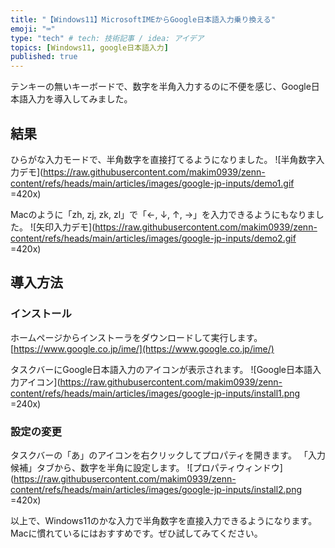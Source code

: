 ```yaml
---
title: "【Windows11】MicrosoftIMEからGoogle日本語入力乗り換える"
emoji: "⌨️"
type: "tech" # tech: 技術記事 / idea: アイデア
topics: [Windows11, google日本語入力]
published: true
---
```


テンキーの無いキーボードで、数字を半角入力するのに不便を感じ、Google日本語入力を導入してみました。

## 結果

ひらがな入力モードで、半角数字を直接打てるようになりました。
![半角数字入力デモ](https://raw.githubusercontent.com/makim0939/zenn-content/refs/heads/main/articles/images/google-jp-inputs/demo1.gif =420x)

Macのように「zh, zj, zk, zl」で「←, ↓, ↑, →」を入力できるようにもなりました。
![矢印入力デモ](https://raw.githubusercontent.com/makim0939/zenn-content/refs/heads/main/articles/images/google-jp-inputs/demo2.gif =420x)

## 導入方法

### インストール

ホームページからインストーラをダウンロードして実行します。
[https://www.google.co.jp/ime/](https://www.google.co.jp/ime/)

タスクバーにGoogle日本語入力のアイコンが表示されます。
![Google日本語入力アイコン](https://raw.githubusercontent.com/makim0939/zenn-content/refs/heads/main/articles/images/google-jp-inputs/install1.png =240x)

### 設定の変更

タスクバーの「あ」のアイコンを右クリックしてプロパティを開きます。
「入力候補」タブから、数字を半角に設定します。
![プロパティウィンドウ](https://raw.githubusercontent.com/makim0939/zenn-content/refs/heads/main/articles/images/google-jp-inputs/install2.png =420x)

以上で、Windows11のかな入力で半角数字を直接入力できるようになります。
Macに慣れているにはおすすめです。ぜひ試してみてください。